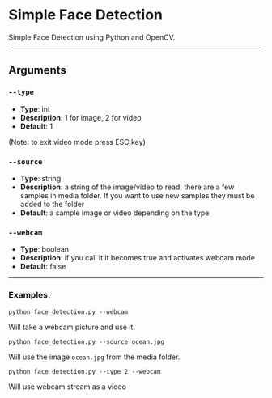 # Simple Face Detection

Simple Face Detection using Python and OpenCV.

---

## Arguments

### `--type`

* **Type**: int
* **Description**: 1 for image, 2 for video
* **Default**: 1

(Note: to exit video mode press ESC key)

### `--source`

* **Type**: string
* **Description**: a string of the image/video to read, there are a few samples in media folder. If you want to use new samples they must be added to the folder
* **Default**: a sample image or video depending on the type

### `--webcam`

* **Type**: boolean
* **Description**: if you call it it becomes true and activates webcam mode
* **Default**: false

---

### Examples:

```
python face_detection.py --webcam
```
Will take a webcam picture and use it.

```
python face_detection.py --source ocean.jpg
```
Will use the image `ocean.jpg` from the media folder.

```
python face_detection.py --type 2 --webcam
```
Will use webcam stream as a video
